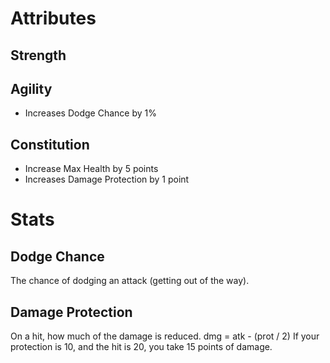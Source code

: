 # Attributes
## Strength
## Agility
- Increases Dodge Chance by 1%
## Constitution
- Increase Max Health by 5 points
- Increases Damage Protection by 1 point

# Stats
## Dodge Chance
The chance of dodging an attack (getting out of the way).
## Damage Protection
On a hit, how much of the damage is reduced.
dmg = atk - (prot / 2)
If your protection is 10, and the hit is 20, you take 15 points of damage.

